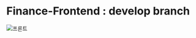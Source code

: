 # Finance-Frontend : develop branch
![프론트](https://github.com/jaekyungshon/Finance-Frontend/assets/61006212/41b241f7-4a2f-4f8f-8ff2-e3e812d1bce0)
